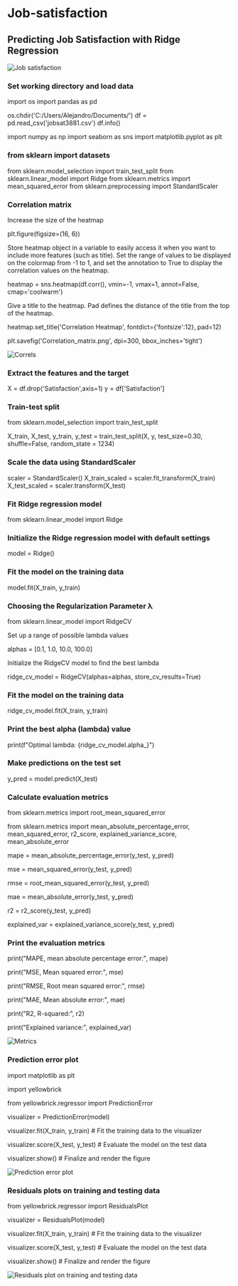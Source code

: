 # Job-satisfaction

## Predicting Job Satisfaction with Ridge Regression

![Job satisfaction](docs/assets/images/Banner_work.jpg)

### Set working directory and load data

import os
import pandas as pd

os.chdir('C:/Users/Alejandro/Documents/')
df = pd.read_csv('jobsat3881.csv')
df.info()

import numpy as np
import seaborn as sns
import matplotlib.pyplot as plt

### from sklearn import datasets

from sklearn.model_selection import train_test_split
from sklearn.linear_model import Ridge
from sklearn.metrics import mean_squared_error
from sklearn.preprocessing import StandardScaler

### Correlation matrix

Increase the size of the heatmap

plt.figure(figsize=(16, 6))

Store heatmap object in a variable to easily access it when you want to
include more features (such as title).
Set the range of values to be displayed on the colormap from -1 to 1, and
set the annotation to True to display the correlation values on the heatmap.

heatmap = sns.heatmap(df.corr(), vmin=-1, vmax=1, annot=False, cmap='coolwarm')

Give a title to the heatmap. Pad defines the distance of the title from
the top of the heatmap.

heatmap.set_title('Correlation Heatmap', fontdict={'fontsize':12}, pad=12)

plt.savefig('Correlation_matrix.png', dpi=300, bbox_inches='tight')

![Correls](docs/assets/images/Correlation_matrix.png)

### Extract the features and the target

X = df.drop('Satisfaction',axis=1)
y = df['Satisfaction']

### Train-test split

from sklearn.model_selection import train_test_split

X_train, X_test, y_train, y_test = train_test_split(X, y, test_size=0.30,
                                                          shuffle=False,
                                                          random_state = 1234)
### Scale the data using StandardScaler

scaler = StandardScaler()
X_train_scaled = scaler.fit_transform(X_train)
X_test_scaled = scaler.transform(X_test)

### Fit Ridge regression model

from sklearn.linear_model import Ridge

### Initialize the Ridge regression model with default settings

model = Ridge()

### Fit the model on the training data

model.fit(X_train, y_train)

### Choosing the Regularization Parameter λ

from sklearn.linear_model import RidgeCV

Set up a range of possible lambda values

alphas = [0.1, 1.0, 10.0, 100.0]

Initialize the RidgeCV model to find the best lambda

ridge_cv_model = RidgeCV(alphas=alphas, store_cv_results=True)

### Fit the model on the training data

ridge_cv_model.fit(X_train, y_train)

### Print the best alpha (lambda) value

print(f"Optimal lambda: {ridge_cv_model.alpha_}")

### Make predictions on the test set

y_pred = model.predict(X_test)

### Calculate evaluation metrics

from sklearn.metrics import root_mean_squared_error

from sklearn.metrics import mean_absolute_percentage_error, mean_squared_error, r2_score, explained_variance_score, mean_absolute_error

mape = mean_absolute_percentage_error(y_test, y_pred)

mse = mean_squared_error(y_test, y_pred)

rmse = root_mean_squared_error(y_test, y_pred)

mae = mean_absolute_error(y_test, y_pred)

r2 = r2_score(y_test, y_pred)

explained_var = explained_variance_score(y_test, y_pred)

### Print the evaluation metrics

print("MAPE, mean absolute percentage error:", mape)

print("MSE, Mean squared error:", mse)

print("RMSE, Root mean squared error:", rmse)

print("MAE, Mean absolute error:", mae)

print("R2, R-squared:", r2)

print("Explained variance:", explained_var)

![Metrics](docs/assets/images/Metrics.png)

### Prediction error plot

import matplotlib as plt

import yellowbrick

from yellowbrick.regressor import PredictionError

visualizer = PredictionError(model)

visualizer.fit(X_train, y_train)      # Fit the training data to the visualizer

visualizer.score(X_test, y_test)      # Evaluate the model on the test data

visualizer.show()     # Finalize and render the figure

![Prediction error plot](docs/assets/images/Prediction_error_plot.png)

### Residuals plots on training and testing data

from yellowbrick.regressor import ResidualsPlot

visualizer = ResidualsPlot(model)

visualizer.fit(X_train, y_train)      # Fit the training data to the visualizer

visualizer.score(X_test, y_test)      # Evaluate the model on the test data

visualizer.show()                     # Finalize and render the figure

![Residuals plot on training and testing data](docs/assets/images/Residuals_plot_on_training_and_testing_da.png)


